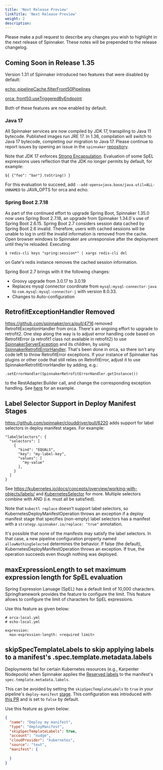 ```yaml
---
title: 'Next Release Preview'
linkTitle: 'Next Release Preview'
weight: 2
description:
---
```


Please make a pull request to describe any changes you wish to highlight
in the next release of Spinnaker. These notes will be prepended to the release
changelog.

## Coming Soon in Release 1.35

Version 1.31 of Spinnaker introduced two features that were disabled by default:

[echo: pipelineCache.filterFront50Pipelines](https://spinnaker.io/changelogs/1.31.0-changelog/#echo)

[orca: front50.useTriggeredByEndpoint](https://spinnaker.io/changelogs/1.31.0-changelog/#orca)

Both of these features are now enabled by default.

### Java 17

All Spinnaker services are now compiled by JDK 17, transpiling to Java 11 bytecode. Published images run JRE 17. In 1.36, compilation will switch to Java 17 bytecode, completing our migration to Java 17. Please continue to report issues by opening an issue in the `spinnaker` [repository](https://github.com/spinnaker/spinnaker).

Note that JDK 17 enforces [Strong Encapsulation](https://docs.oracle.com/en/java/javase/17/migrate/migrating-jdk-8-later-jdk-releases.html#GUID-7BB28E4D-99B3-4078-BDC4-FC24180CE82B).  Evaluation of some SpEL expressions uses reflection that the JDK no longer permits by default, for example:

    ${ {"foo": "bar"}.toString() }

For this evaluation to succeed, add `--add-opens=java.base/java.util=ALL-UNNAMED` to JAVA_OPTS for orca and echo.

### Spring Boot 2.7.18

As part of the continued effort to upgrade Spring Boot, Spinnaker 1.35.0 now uses Spring Boot 2.7.18, an upgrade from Spinnaker 1.34.0`s use of Spring Boot 2.6.15. Spring Boot 2.7 considers session data cached by Spring Boot 2.6 invalid.  Therefore, users with cached sessions will be unable to log in until the invalid information is removed from the cache. Open browser windows to Spinnaker are unresponsive after the deployment until they’re reloaded.
Executing:

    $ redis-cli keys "spring:session*" | xargs redis-cli del

on Gate's redis instance removes the cached session information.


Spring Boot 2.7 brings with it the following changes:

* Groovy upgrade from 3.0.17 to 3.0.19
* Replaces mysql connector coordinate from `mysql:mysql-connector-java` to `com.mysql:mysql-connector-j` with version 8.0.33.
* Changes to Auto-configuration

## RetrofitExceptionHandler Removed

https://github.com/spinnaker/orca/pull/4716 removed RetrofitExceptionHandler from orca.  There's an ongoing effort to upgrade to retrofit2.  One step along the way is to adjust error handling code based on RetrofitError (a retrofit1 class not available in retrofit2) to use [SpinnakerServerException](https://github.com/spinnaker/kork/blob/v7.231.0/kork-retrofit/src/main/java/com/netflix/spinnaker/kork/retrofit/exceptions/SpinnakerServerException.java) and its children, by using [SpinnakerRetrofitErrorHandler](https://github.com/spinnaker/kork/blob/v7.231.0/kork-retrofit/src/main/java/com/netflix/spinnaker/kork/retrofit/exceptions/SpinnakerRetrofitErrorHandler.java#L52).  That's been done in orca, so there isn't any code left to throw RetrofitError exceptions.  If your instance of Spinnaker has plugins or other code that still relies on RetrofitError, adjust it to use SpinnakerRetrofitErrorHandler by adding, e.g.:


    .setErrorHandler(SpinnakerRetrofitErrorHandler.getInstance())

to the RestAdapter.Builder call, and change the corresponding exception handling.  See [here](https://github.com/spinnaker/orca/blob/9898ae1a673f0481abe082f4b681dbc314682c3f/orca-front50/src/main/groovy/com/netflix/spinnaker/orca/front50/config/Front50Configuration.groovy#L82) for an example.

## Label Selector Support in Deploy Manifest Stages

https://github.com/spinnaker/clouddriver/pull/6220 adds support for label selectors in deploy manifest stages.  For example:

```
"labelSelectors": {
  "selectors": [
    {
      "kind": "EQUALS",
      "key": "my-label-key",
      "values": [
        "my-value"
      ],
    }
  ]
}
```

See https://kubernetes.io/docs/concepts/overview/working-with-objects/labels/ and [KubernetesSelector](https://github.com/spinnaker/clouddriver/blob/ad1a8efc214264276e3a22d30af179b825145cab/clouddriver-kubernetes/src/main/java/com/netflix/spinnaker/clouddriver/kubernetes/security/KubernetesSelector.java#L59) for more. Multiple selectors combine with AND (i.e. must all be satisfied).

Note that `kubectl replace` doesn't support label selectors, so KubernetesDeployManifestOperation throws an exception if a deploy manifest stage that specifies (non-empty) label selectors has a manifest with a `strategy.spinnaker.io/replace: "true"` annotation.

It's possible that none of the manifests may satisfy the label selectors. In that case, a new pipeline configuration property named `allowNothingSelected` determines the behavior. If false (the default), KubernetesDeployManifestOperation throws an exception. If true, the operation succeeds even though nothing was deployed.

## maxExpressionLength to set maximum expression length for SpEL evaluation

Spring Expression Lanuage (SpEL) has a default limit of 10,000 characters. Springframework provides the feature to configure the limit. This feature allows to configure the limit of characters for SpEL expressions.

Use this feature as given below:

```
# orca-local.yml
# echo-local.yml

expression:
  max-expression-length: <required limit>

```

## skipSpecTemplateLabels to skip applying labels to a manifest's .spec.template.metadata.labels

Deployments fail for certain Kubernetes resources (e.g., Karpenter Nodepools) when Spinnaker applies the [Reserved labels](https://spinnaker.io/docs/reference/providers/kubernetes-v2/#reserved-labels) to the manifest's `spec.template.metadata.labels`.

This can be avoided by setting the `skipSpecTemplateLabels` to `true` in your pipeline's `deploy-manifest` [stage](https://spinnaker.io/docs/reference/pipeline/stages/#deploy-manifest). This configuration was introduced with [this PR](https://github.com/spinnaker/clouddriver/pull/6254) and is set to `false` by default.

Use this feature as given below:

```json
{
  "name": "Deploy my manifest",
  "type": "deployManifest",
  "skipSpecTemplateLabels": true,
  "account": "nudge",
  "cloudProvider": "kubernetes",
  "source": "text",
  "manifest": {
    
  }
}
```
